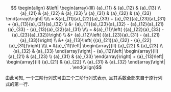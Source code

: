 
$$
\begin{align}
&\left| \begin{array}{lll} {a}_{11} & {a}_{12} & {a}_{13} \\ {a}_{21} & {a}_{22} & {a}_{23} \\ {a}_{31} & {a}_{32} & {a}_{33} \end{array}\right| \\\\
= &{a}_{11}{a}_{22}{a}_{33} + {a}_{12}{a}_{23}{a}_{31} + {a}_{13}{a}_{21}{a}_{32} \\
&- {a}_{11}{a}_{23}{a}_{32} - {a}_{12}{a}_{21}{a}_{33} - {a}_{13}{a}_{22}{a}_{31} \\\\
= &{a}_{11}\left( {{a}_{22}{a}_{33} - {a}_{23}{a}_{32}}\right) \\
&+ {a}_{12}\left( {{a}_{23}{a}_{31} - {a}_{21}{a}_{33}}\right) \\
&+ {a}_{13}\left( {{a}_{21}{a}_{32} - {a}_{22}{a}_{31}}\right) \\\\
= &{a}_{11}\left| \begin{array}{ll} {a}_{22} & {a}_{23} \\ {a}_{32} & {a}_{33} \end{array}\right| - {a}_{12}\left| \begin{array}{ll} {a}_{21} & {a}_{23} \\ {a}_{31} & {a}_{33} \end{array}\right| + {a}_{13}\left| \begin{array}{ll} {a}_{21} & {a}_{22} \\ {a}_{31} & {a}_{32} \end{array}\right| .
\end{align}$$

由此可知, 一个三阶行列式可由三个二阶行列式表示,
且其系数全部来自于原行列式的第一行. 